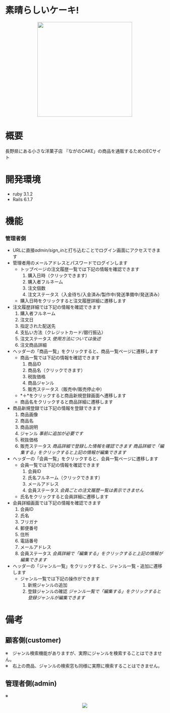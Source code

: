 # 素晴らしいケーキ!

<p align="center">
<img width="300" src="https://user-images.githubusercontent.com/110389642/192254334-a16f63ce-8ec3-462d-b25d-dbc5c4da1d73.png"/>
</p>

# 概要
長野県にある小さな洋菓子店
『ながのCAKE」の商品を通販するためのECサイト

# 開発環境
- ruby 3.1.2
- Rails 6.1.7

# 機能
### 管理者側
- URLに直接*admin/sign_in*と打ち込むことでログイン画面にアクセスできます
- 管理者用のメールアドレスとパスワードでログインします
  - トップページの注文履歴一覧では下記の情報を確認できます
    1. 購入日時（クリックできます）
    2. 購入者フルネーム
    3. 注文個数
    4. 注文ステータス（入金待ち/入金済み/製作中/発送準備中/発送済み）
  - 購入日時をクリックすると注文履歴詳細に遷移します
- 注文履歴詳細では下記の情報を確認できます
  1. 購入者フルネーム
  2. 注文日
  3. 指定された配送先
  4. 支払い方法（クレジットカード/銀行振込）
  5. 注文ステータス *使用方法については後述*
  6. 注文商品詳細
- ヘッダーの「商品一覧」をクリックすると、商品一覧ページに遷移します
  - 商品一覧では下記の情報を確認できます
    1. 商品ID
    2. 商品名（クリックできます）
    3. 税抜価格
    4. 商品ジャンル
    5. 販売ステータス（販売中/販売停止中）
  - *＋*をクリックすると商品新規登録画面へ遷移します
  - 商品名をクリックすると商品詳細に遷移します
- 商品新規登録では下記の情報を登録できます
  1. 商品画像
  2. 商品名
  3. 商品説明
  4. ジャンル *事前に追加が必要です*
  5. 税抜価格
  6. 販売ステータス
  *商品詳細で登録した情報を確認できます*
  *商品詳細で「編集する」をクリックすると上記の情報が編集できます*
- ヘッダーの「会員一覧」をクリックすると、会員一覧ページに遷移します
  - 会員一覧では下記の情報を確認できます
    1. 会員ID
    2. 氏名フルネーム（クリックできます）
    3. メールアドレス
    4. 会員ステータス
    *会員ごとの注文履歴一覧は表示できません*
  - 氏名をクリックすると会員詳細に遷移します
- 会員詳細画面では下記の情報を確認できます
  1. 会員ID
  2. 氏名
  3. フリガナ
  4. 郵便番号
  5. 住所
  6. 電話番号
  7. メールアドレス
  8. 会員ステータス
  *会員詳細で「編集する」をクリックすると上記の情報が編集できます*
- ヘッダーの「ジャンル一覧」をクリックすると、ジャンル一覧・追加に遷移します
  - ジャンル一覧では下記の操作ができます
    1. 新規ジャンルの追加
    2. 登録ジャンルの確認
    *ジャンル一覧で「編集する」をクリックすると登録ジャンルが編集できます*

# 備考
## 顧客側(customer)
※　ジャンル検索機能がありますが、実際にジャンルを検索することはできません。  
※　右上の商品、ジャンルの検索窓も同様に実際に検索することはできません。

##  管理者側(admin)
※ 
<p align="center">
<img src="https://user-images.githubusercontent.com/110389642/192254038-b4ef1898-357a-40d6-90ee-5138fab173f8.png"/>
</p>

